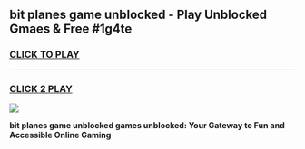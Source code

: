 
## bit planes game unblocked - Play Unblocked Gmaes & Free #1g4te
<h3>
<a href="https://premium.freeplayer.one?title=bit_planes_game_unblocked&ref=03M">CLICK TO PLAY</a></h3>
<hr>

<h3>
<a href="https://premium.freeplayer.one?title=bit_planes_game_unblocked&ref=03M">CLICK 2 PLAY</a>
  
</h3>

<a href="https://premium.freeplayer.one?title=bit_planes_game_unblocked&ref=03M"><img src="https://clearcache.store/games.png"></a>


**bit planes game unblocked games unblocked: Your Gateway to Fun and Accessible Online Gaming**
